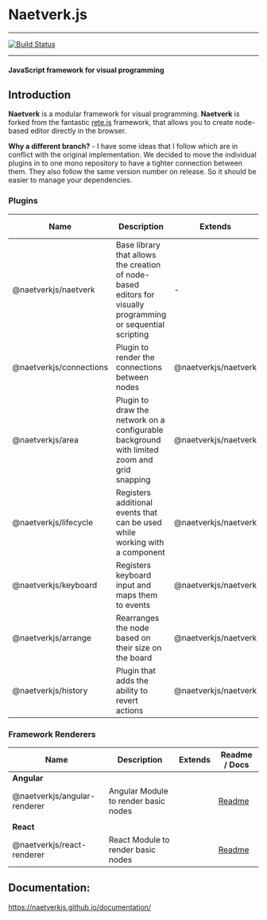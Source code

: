 # Naetverk.js

---

[![Build Status](https://travis-ci.com/naetverkjs/naetverk.svg?branch=master)](https://travis-ci.com/naetverkjs/naetverk)

---

#### JavaScript framework for visual programming

## Introduction

**Naetverk** is a modular framework for visual programming. **Naetverk** is forked from the fantastic [rete.js](https://github.com/retejs/rete) framework,
that allows you to create node-based editor directly in the browser.

**Why a different branch?** - I have some ideas that I follow which are in conflict with the original implementation. We decided to move the individual plugins in to one mono repository to have a tighter connection between them.
They also follow the same version number on release. So it should be easier to manage your dependencies.

### Plugins

| Name                         | Description                                                                                                  | Extends              | Readme / Docs                                                                                     |
| ---------------------------- | ------------------------------------------------------------------------------------------------------------ | -------------------- | ------------------------------------------------------------------------------------------------- |
| @naetverkjs/naetverk         | Base library that allows the creation of node-based editors for visually programming or sequential scripting | -                    | [Readme](https://github.com/naetverkjs/naetverk/blob/master/packages/naetverk/README.md)          |
| @naetverkjs/connections      | Plugin to render the connections between nodes                                                               | @naetverkjs/naetverk | [Readme](https://github.com/naetverkjs/naetverk/blob/master/packages/area-plugin/README.md)       |
| @naetverkjs/area             | Plugin to draw the network on a configurable background with limited zoom and grid snapping                  | @naetverkjs/naetverk | [Readme](https://github.com/naetverkjs/naetverk/blob/master/packages/connection-plugin/README.md) |
| @naetverkjs/lifecycle        | Registers additional events that can be used while working with a component                                  | @naetverkjs/naetverk | [Readme](https://github.com/naetverkjs/naetverk/blob/master/packages/lifecycle-plugin/README.md)  |
| @naetverkjs/keyboard         | Registers keyboard input and maps them to events                                                             | @naetverkjs/naetverk | [Readme](https://github.com/naetverkjs/naetverk/blob/master/packages/keyboard-plugin/README.md)   |
| @naetverkjs/arrange          | Rearranges the node based on their size on the board                                                         | @naetverkjs/naetverk | [Readme](https://github.com/naetverkjs/naetverk/blob/master/packages/arrange-plugin/README.md)    |
| @naetverkjs/history          | Plugin that adds the ability to revert actions                                                               | @naetverkjs/naetverk | [Readme](https://github.com/naetverkjs/naetverk/blob/master/packages/history-plugin/README.md)    |

### Framework Renderers

| Name                         | Description                                                                                                  | Extends              | Readme / Docs                                                                                     |
| ---------------------------- | ------------------------------------------------------------------------------------------------------------ | -------------------- | ------------------------------------------------------------------------------------------------- |
| **Angular**                  |                                                                                                              |                      |                                                                                                   |
| @naetverkjs/angular-renderer | Angular Module to render basic nodes                                                                         |                      | [Readme](https://github.com/naetverkjs/naetverk/blob/master/packages/angular-renderer/README.md)  |
|                              |                                                                                                              |                      |                                                                                                   |
| **React**                    |                                                                                                              |                      |                                                                                                   |
| @naetverkjs/react-renderer   | React Module to render basic nodes                                                                           |                      | [Readme](https://github.com/naetverkjs/naetverk/blob/master/packages/react-renderer/README.md)    |

## Documentation:

https://naetverkjs.github.io/documentation/
